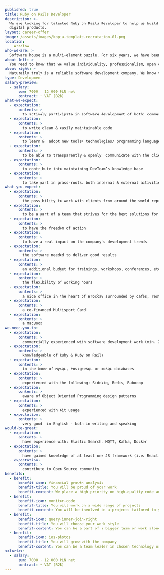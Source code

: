 ```yaml
---
published: true
title: Ruby on Rails Developer
description: >-
  We are looking for talented Ruby on Rails Developer to help us build great
  digital products.
layout: career-offer
image: /assets/images/kopia-template-recrutation-01.png
location:
  - Wrocław
who-we-are: >
  Software house is a multi-element puzzle. For six years, we have been successfully constructing the team of people with matching characters and skills, which resulted in a truly beautiful picture. Only one piece is missing. We believe it is you, Naturaily.
about-left: >
  You need to know that we value individuality, professionalism, open communication and honesty. We strive to provide our clients with the best, stable, reliable and beautiful digital products.
about-right: >
  Naturaily truly is a reliable software development company. We know that, and we need the world to know it too. Do you have an idea how to spread the word? We are waiting for you!
type: Development
salary-preview:
  - salary:
      sum: 7000 - 12 000 PLN net
      contract: + VAT (B2B)
what-we-expect:
  - expectation:
      contents: >
        to actively participate in software development of both: commercial & internal projects
  - expectation:
      contents: >
        to write clean & easily maintainable code
  - expectation:
      contents: >
        to learn &  adopt new tools/ technologies/ programming languages
  - expectation:
      contents: >
        to be able to transparently & openly  communicate with the client
  - expectation:
      contents: >
        to contribute into maintaining DevTeam’s knowledge base
  - expectation:
      contents: >
        to take part in grass-roots, both internal & external activities
what-you-expect:
  - expectation:
      contents: >
        the possibility to work with clients from around the world representing, among other industries: art, e-commerce, energy, and construction
  - expectation:
      contents: >
        to be a part of a team that strives for the best solutions for client and project itself
  - expectation:
      contents: >
        to have the freedom of action
  - expectation:
      contents: >
        to have a real impact on the company's development trends
  - expectation:
      contents: >
        the software needed to deliver good results
  - expectation:
      contents: >
        an additional budget for trainings, workshops, conferences, etc.
  - expectation:
      contents: >
        the flexibility of working hours
  - expectation:
      contents: >
        a nice office in the heart of Wrocław surrounded by cafés, restaurants, art galleries, etc.
  - expectation:
      contents: >
        a co-financed Multisport Card
  - expectation:
      contents: >
        a MacBook
we-need-you-to:
  - expectation:
      contents: >
        commercially experienced with software development work (min. 2 years)
  - expectation:
      contents: >
        knowledgeable of Ruby & Ruby on Rails
  - expectation:
      contents: >
        in the know of MySQL, PostgreSQL or noSQL databases
  - expectation:
      contents: >
        experienced with the following: Sidekiq, Redis, Rubocop
  - expectation:
      contents: >
        aware of Object Oriented Programming design patterns
  - expectation:
      contents: >
        experienced with Git usage
  - expectation:
      contents: >
        very good  in English - both in writing and speaking
would-be-great:
  - expectation:
      contents: >
        have experience with: Elastic Search, MQTT, Kafka, Docker
  - expectation:
      contents: >
        have gained knowledge of at least one JS framework (i.e. React.js/Vue.js)
  - expectation:
      contents: >
        contribute to Open Source community
benefits:
  - benefit:
      benefit-icon: financial-growth-analysis
      benefit-title: You will be proud of your work
      benefit-content: We place a high priority on high-quality code and lack of technological dept.
  - benefit:
      benefit-icon: monitor-code
      benefit-title: You will work on a wide range of projects
      benefit-content: You will be involved in a projects tailored to your level of expertise.
  - benefit:
      benefit-icon: query-inner-join-right
      benefit-title: You will choose your work style
      benefit-content: You can be a part of a bigger team or work alone if you prefer.
  - benefit:
      benefit-icon: ios-photos
      benefit-title: You will grow with the company
      benefit-content: You can be a team leader in chosen technology or share your knowledge & experience while inner company Tech-friday.
salaries:
  - salary:
      sum: 7000 - 12 000 PLN net
      contract: + VAT (B2B)
---
```

